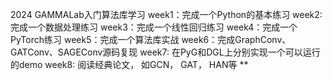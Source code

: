 2024 GAMMALab入门算法库学习
week1：完成一个Python的基本练习
week2: 完成一个数据处理练习
week3：完成一个线性回归练习
week4：完成一个PyTorch练习
week5：完成一个算法库实战
week6：完成GraphConv、GATConv、SAGEConv源码复现
week7: 在PyG和DGL上分别实现一个可以运行的demo
week8: 阅读经典论文， 如GCN， GAT， HAN等
**


